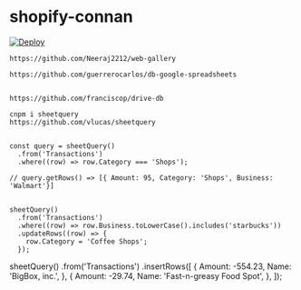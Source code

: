 # shopify-connan


[![Deploy](https://www.herokucdn.com/deploy/button.svg)](https://heroku.com/deploy?template=https://github.com/wanghaisheng/shop-connan/tree/main)

```
https://github.com/Neeraj2212/web-gallery

https://github.com/guerrerocarlos/db-google-spreadsheets


https://github.com/franciscop/drive-db

cnpm i sheetquery
https://github.com/vlucas/sheetquery


const query = sheetQuery()
  .from('Transactions')
  .where((row) => row.Category === 'Shops');

// query.getRows() => [{ Amount: 95, Category: 'Shops', Business: 'Walmart'}]


sheetQuery()
  .from('Transactions')
  .where((row) => row.Business.toLowerCase().includes('starbucks'))
  .updateRows((row) => {
    row.Category = 'Coffee Shops';
  });
```



sheetQuery()
  .from('Transactions')
  .insertRows([
    {
      Amount: -554.23,
      Name: 'BigBox, inc.',
    },
    {
      Amount: -29.74,
      Name: 'Fast-n-greasy Food Spot',
    },
  ]);

